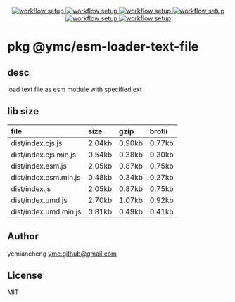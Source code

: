 <p align="center" style="background:white;">
<!-- github workflow stat:s -->
<!-- one line and center  -->
  <a href="https://github.com/YMC-GitHub">
    <img alt="workflow setup" src="https://img.shields.io/static/v1?label=pkg&message=done&color=ff69b4&style=flat-square" />
  </a>
  <a href="https://github.com/YMC-GitHub">
    <img alt="workflow setup" src="https://img.shields.io/static/v1?label=cod&message=done&color=ff69b4&style=flat-square" />
  </a>
    <a href="https://github.com/YMC-GitHub">
    <img alt="workflow setup" src="https://img.shields.io/static/v1?label=dep&message=done&color=ff69b4&style=flat-square" />
  </a>
  <a href="https://github.com/YMC-GitHub">
    <img alt="workflow setup" src="https://img.shields.io/static/v1?label=lin&message=passing&color=ff69b4&style=flat-square" />
  </a>
    <a href="https://github.com/YMC-GitHub">
    <img alt="workflow setup" src="https://img.shields.io/static/v1?label=tes&message=passing&color=ff69b4&style=flat-square" />
  </a>
      <a href="https://github.com/YMC-GitHub">
    <img alt="workflow setup" src="https://img.shields.io/static/v1?label=pro&message=done&color=ff69b4&style=flat-square" />
  </a>


  <!-- https://img.shields.io/badge/<LABEL>-<MESSAGE>-<COLOR> -->
  <!-- https://img.shields.io/static/v1?label=<LABEL>&message=<MESSAGE>&color=<COLOR> -->
<!-- github workflow stat:e -->
</p>

# pkg @ymc/esm-loader-text-file

## desc
load text file as esm module with specified ext

## lib size  
file | size | gzip | brotli
:---- | :---- | :---- | :----
dist/index.cjs.js | 2.04kb | 0.90kb | 0.77kb
dist/index.cjs.min.js | 0.54kb | 0.38kb | 0.30kb
dist/index.esm.js | 2.05kb | 0.87kb | 0.75kb
dist/index.esm.min.js | 0.48kb | 0.34kb | 0.27kb
dist/index.js | 2.05kb | 0.87kb | 0.75kb
dist/index.umd.js | 2.70kb | 1.07kb | 0.92kb
dist/index.umd.min.js | 0.81kb | 0.49kb | 0.41kb

## Author
yemiancheng <ymc.github@gmail.com>

## License
MIT